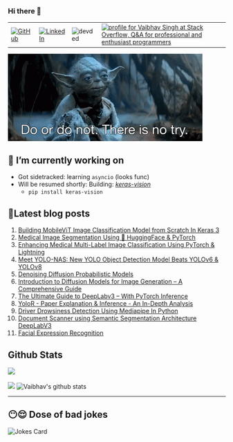 ### Hi there 👋

<table>
  <tr>
      <td><a href="https://github.com/veb-101"><img src="https://img.shields.io/github/followers/veb-101.svg?label=GitHub&style=social" alt="GitHub"></a></td>
      <td><a href="https://www.linkedin.com/in/vaibhavsingh98"><img src="https://img.shields.io/badge/LinkedIn--_.svg?style=social&logo=linkedin" alt="LinkedIn"></a></td>
<!--       <td><a href="https://twitter.com/wolfcry3_0"><img src="https://img.shields.io/twitter/follow/wolfcry3_0?label=Twitter&style=social" alt="Twitter"></a></td> -->
      <td><img src="https://komarev.com/ghpvc/?username=veb-101" alt="devded" /></td>
      <td><a href="https://stackoverflow.com/users/6805747/vaibhav-singh"><img src="https://stackoverflow.com/users/flair/6805747.png?theme=dark" width="150" height="42" alt="profile for Vaibhav Singh at Stack Overflow, Q&amp;A for professional and enthusiast programmers" title="profile for Vaibhav Singh at Stack Overflow, Q&amp;A for professional and enthusiast programmers"></a></td>
  </tr>
</table>

![Motto](./starwarsday.gif)

## 🔭 I’m currently working on

* Got sidetracked: learning `asyncio` (looks func)
* Will be resumed shortly: Building: *[keras-vision](https://github.com/veb-101/keras-vision)*
    * `pip install keras-vision`

<!-- ## 🌱 I’m currently learning

* 
 -->
## 🧾Latest blog posts

1. [Building MobileViT Image Classification Model from Scratch In Keras 3](https://learnopencv.com/mobilevit-keras-3/)
2. [Medical Image Segmentation Using 🤗 HuggingFace & PyTorch](https://learnopencv.com/medical-image-segmentation/)
3. [Enhancing Medical Multi-Label Image Classification Using PyTorch & Lightning](https://learnopencv.com/medical-multi-label/)
4. [Meet YOLO-NAS: New YOLO Object Detection Model Beats YOLOv6 & YOLOv8](https://learnopencv.com/yolo-nas/)
5. [Denoising Diffusion Probabilistic Models](https://learnopencv.com/denoising-diffusion-probabilistic-models/)
6. [Introduction to Diffusion Models for Image Generation – A Comprehensive Guide](https://learnopencv.com/image-generation-using-diffusion-models/)
7. [The Ultimate Guide to DeepLabv3 – With PyTorch Inference](https://learnopencv.com/deeplabv3-ultimate-guide/)
8. [YoloR - Paper Explanation & Inference - An In-Depth Analysis](https://learnopencv.com/yolor-paper-explanation-inference-an-in-depth-analysis/)
9. [Driver Drowsiness Detection Using Mediapipe In Python](https://github.com/veb-101/Drowsiness-Detection-Using-Mediapipe-Streamlit)
10. [Document Scanner using Semantic Segmentation Architecture DeepLabV3](https://github.com/veb-101/Document-Segmentation-using-Pytorch-DeepLabV3)
11. [Facial Expression Recognition](https://veb-101.github.io/Facial-Expression-Recognition/)

## Github Stats

![](https://activity-graph.herokuapp.com/graph?username=veb-101&theme=react-dark&hide_border=true&area=true)

<img src="https://github-readme-streak-stats.herokuapp.com/?user=veb-101">

<img src="https://github-readme-stats.vercel.app/api?username=veb-101&count_private=true&show_icons=true&theme=light" alt="Vaibhav's github stats"/>

<!-- <img align="center" src="https://github-readme-stats.vercel.app/api/top-langs/?username=veb-101&layout=compact&theme=light"/>
 -->
---

## 😶😌 Dose of bad jokes

![Jokes Card](https://readme-jokes.vercel.app/api)

<!--
**veb-101/veb-101** is a ✨ _special_ ✨ repository because its `README.md` (this file) appears on your GitHub profile.

Here are some ideas to get you started:

- 🔭 I’m currently working on ...
- 🌱 I’m currently learning ...
- 👯 I’m looking to collaborate on ...
- 🤔 I’m looking for help with ...
- 💬 Ask me about ...
- 📫 How to reach me: ...
- 😄 Pronouns: ...
- ⚡ Fun fact: ...
-->
